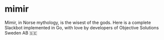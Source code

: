 # mimir
Mimir, in Norse mythology, is the wisest of the gods. Here is a complete Slackbot implemented in Go, with love by developers of Objective Solutions Sweden AB 🇸🇪
